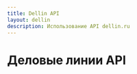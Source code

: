 ```yaml
---
title: Dellin API
layout: dellin
description: Использование API dellin.ru
---
```

# Деловые линии API

